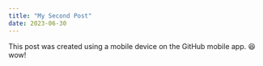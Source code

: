 ```yaml
---
title: "My Second Post"
date: 2023-06-30 
---
```


This post was created using a mobile device on the GitHub mobile app. 😆 wow!
